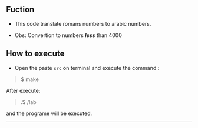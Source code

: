 ## Fuction

- This code translate romans numbers  to arabic numbers.

- Obs: Convertion to numbers ***less*** than 4000

## How to execute 

- Open the paste ```src``` on terminal and execute the command :

>$ make

After execute:

>.$ /lab 

and the programe will be executed.



__________________________________________________________________________________________________________________________________________
